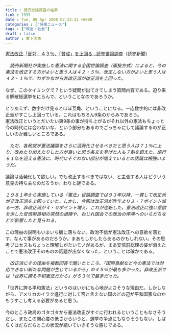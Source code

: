 ```yaml
---
title : 読売世論調査の結果
link : 1935
date : Tue, 08 Apr 2008 07:22:32 +0000
categories : ["時事ニュース"]
tags : ["政治・社会"]
draft : false
author : 倉下忠憲
---
```


<A HREF="http://www.yomiuri.co.jp/politics/news/20080408-OYT1T00041.htm?from=main1" TARGET="_blank">憲法改正「反対」４３％、「賛成」を上回る…読売世論調査</A>（読売新聞）<BR><I><BR>　読売新聞社が実施した憲法に関する全国世論調査（面接方式）によると、今の憲法を改正する方がよいと思う人は４２・５％、改正しない方がよいと思う人は４３・１％で、わずかながら非改正派が改正派を上回った。</I><BR><BR>なぜ、このタイミングで？という疑問が出てきてしまう質問内容である。迫り来る解散総選挙をにらんで、ということなのであろうか。<BR><BR>とりあえず、数字だけ見るとほぼ互角、ということになる。一応数字的には非改正派がすこし上回っている。これはもちろん9条のからみであろう。<BR>憲法改正というとだいたい第9条の事が持ち上がるがそれ以外の憲法もちょっと今の時代には合わないな、という部分もあるのでごっちゃにして議論するのが正しいのか難しいところである。<BR><BR><I>　ただ、各政党が憲法議論をさらに活発化させるべきだと思う人は７１％に上り、改めたり加えたりした方が良いと思う条文を挙げた人も７割を超えた。施行６１年を迎える憲法に、時代にそぐわない部分が増えているとの認識は根強いようだ。</I><BR><BR>議論は活発化して欲しい。でも改正するべきではない、と主張する人はどういう意見の持ち主なのだろうか。わりと謎である。<BR><BR><I>１９８１年から実施している「憲法」世論調査では９３年以降、一貫して改正派が非改正派を上回っていた。しかし、今回は改正派が昨年より３・７ポイント減る一方、非改正派が４・０ポイント増え、これが逆転した。憲法改正に強い意欲を示した安倍前首相の突然の退陣や、ねじれ国会での政治の停滞へのいらだちなどが影響したと見られる。</I><BR><BR>この理由の説明もいまいち腑に落ちない。政治不信が憲法改正への意欲を落とす、なんて事があるのだろうか。まあもしかしたらあるのかもしれない。その思考プロセスもちょっと理解しがたいモノがあるが、まあ安倍前総理の姿が消えたことで憲法改正そのものの話題が出なくなった、ということは確かである。<BR><BR><I>　改正派にその理由を複数回答で聞いたところ、「国際貢献など今の憲法では対応できない新たな問題が生じているから」の４５％が最も多かった。非改正派では「世界に誇る平和憲法だから」が５３％で最多だった。</I><BR><BR>「世界に誇る平和憲法」というのはいかにも心地がよさそうな理由だ。しかしながら、アメリカのイラク進行に対して否と言えない国のどの辺が平和国家なのかもうすこし考える必要があると思う。<BR><BR>今のところ政局のゴタゴタから憲法改正がすぐに行われるということもなさそうだし、またこの関心度の低さからいうと、選挙の争点にもなりそうもない。しばらくはだらだらとこの状況が続いていきそうな感じである。<BR><br><br>
